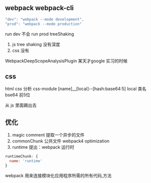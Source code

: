## webpack webpack-cli
```js
"dev": "webpack --mode development",
"prod": "webpack --mode production"
```
run dev 不会
run prod treeShaking

1. js tree shaking 没有深度
2. css 没有

WebpackDeepScopeAnalysisPlugin 某天才google 实习的时候

## css
html css 分析
css-module [name]__[local]--[hash:base64:5] local 类名 bse64 前5位

从 js 里面踢出去


## 优化
1. magic comment 提取一个异步的文件
2. commonChunk 公共文件 webpack4 optimization
3. runtime 提出：webpack 运行时
```js
runtimeChunk: {
  name: 'runtime'
}
```
webpack 用来连接模块化应用程序所需的所有代码,方法